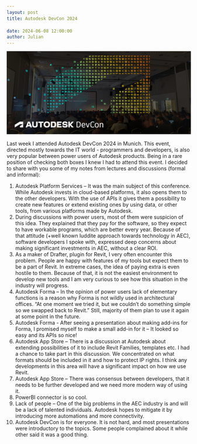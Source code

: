 ```yaml
---
layout: post  
title: Autodesk DevCon 2024

date: 2024-06-08 12:00:00
author: Julian
---
```

![PostPage](/images/2024_BlogPost/AutodeskDevCon2024.jpg)

<!--excerpt-->

Last week I attended Autodesk DevCon 2024 in Munich. This event, directed mostly towards the IT world - programmers and developers, is also very popular between power users of Autodesk products. Being in a rare position of checking both boxes I knew I had to attend this event. 
I decided to share with you some of my notes from lectures and discussions (formal and informal):
1.	Autodesk Platform Services – It was the main subject of this conference. While Autodesk invests in cloud-based platforms, it also opens them to the other developers.
With the use of APIs it gives them a possibility to create new features or extend existing ones by using data, or other tools, from various platforms made by Autodesk. 
2.	During discussions with power users, most of them were suspicion of this idea. They explained that they pay for the software, so they expect to have workable programs, which are better every year. Because of that attitude (+well known luddite approach towards technology in AEC), software developers I spoke with, expressed deep concerns about making significant investments in AEC, without a clear ROI. 
3.	As a maker of Drafter, plugin for Revit, I very often encounter this problem. People are happy with features of my tools but expect them to be a part of Revit. In extreme cases, the idea of paying extra is even hostile to them. Because of that, it is not the easiest environment to develop new tools and I am very curious to see how this situation in the industry will progress. 
4.	Autodesk Forma – In the opinion of power users lack of elementary functions is a reason why Forma is not wildly used in architectural offices. “At one moment we tried it, but we couldn’t do something simple so we swapped back to Revit.” Still, majority of them plan to use it again at some point in the future.
5.	Autodesk Forma - After seeing a presentation about making add-ins for Forma, I promised myself to make a small add-in for it – It looked so easy and its APIs so nice!   
6.	Autodesk App Store – There is a discussion at Autodesk about extending possibilities of it to include Revit Families, templates etc. I had a chance to take part in this discussion. We concentrated on what formats should be included in it and how to protect IP rights.
I think any developments in this area will have a significant impact on how we use Revit. 
7.	Autodesk App Store – There was consensus between developers, that it needs to be further developed and we need more modern way of using it. 
8.	PowerBI connector is so cool. 
9.	Lack of people – One of the big problems in the AEC industry is and will be a lack of talented individuals. Autodesk hopes to mitigate it by introducing more automations and more connectivity.
10.	Autodesk DevCon is for everyone. It is not hard, and most presentations were introductory to the topics. Some people complained about it while other said it was a good thing.  
